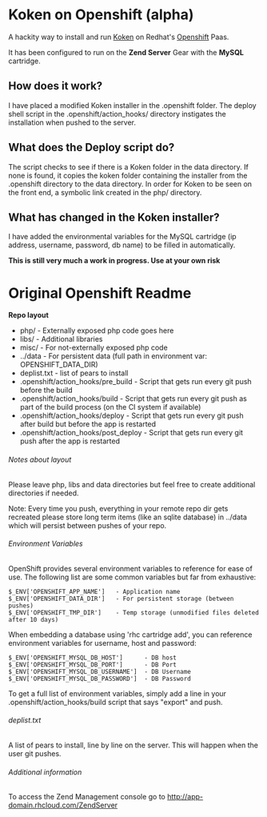 # Koken on Openshift (alpha)

A hackity way to install and run [Koken](http://koken.me/) on Redhat's [Openshift](https://www.openshift.com/) Paas.

It has been configured to run on the **Zend Server** Gear with the **MySQL** cartridge.

## How does it work?

I have placed a modified Koken installer in the .openshift folder.  The deploy shell script in the .openshift/action_hooks/ directory instigates the installation when pushed to the server.

## What does the Deploy script do?

The script checks to see if there is a Koken folder in the data directory.  If none is found, it copies the koken folder containing the installer from the .openshift directory to the data directory.
In order for Koken to be seen on the front end, a symbolic link created in the php/ directory.

## What has changed in the Koken installer?

I have added the environmental variables for the MySQL cartridge (ip address, username, password, db name) to be filled in automatically.

**This is still very much a work in progress.  Use at your own risk**




# Original Openshift Readme

**Repo layout**
- php/ - Externally exposed php code goes here
- libs/ - Additional libraries
- misc/ - For not-externally exposed php code
- ../data - For persistent data (full path in environment var: OPENSHIFT_DATA_DIR)
- deplist.txt - list of pears to install
- .openshift/action_hooks/pre_build - Script that gets run every git push before the build
- .openshift/action_hooks/build - Script that gets run every git push as part of the build process (on the CI system if available)
- .openshift/action_hooks/deploy - Script that gets run every git push after build but before the app is restarted
- .openshift/action_hooks/post_deploy - Script that gets run every git push after the app is restarted


###### Notes about layout
Please leave php, libs and data directories but feel free to create additional
directories if needed.

Note: Every time you push, everything in your remote repo dir gets recreated
please store long term items (like an sqlite database) in ../data which will
persist between pushes of your repo.


###### Environment Variables

OpenShift provides several environment variables to reference for ease
of use.  The following list are some common variables but far from exhaustive:

    $_ENV['OPENSHIFT_APP_NAME']   - Application name
    $_ENV['OPENSHIFT_DATA_DIR']   - For persistent storage (between pushes)
    $_ENV['OPENSHIFT_TMP_DIR']    - Temp storage (unmodified files deleted after 10 days)

When embedding a database using 'rhc cartridge add', you can reference environment
variables for username, host and password:

    $_ENV['OPENSHIFT_MYSQL_DB_HOST']      - DB host
    $_ENV['OPENSHIFT_MYSQL_DB_PORT']      - DB Port
    $_ENV['OPENSHIFT_MYSQL_DB_USERNAME']  - DB Username
    $_ENV['OPENSHIFT_MYSQL_DB_PASSWORD']  - DB Password

To get a full list of environment variables, simply add a line in your
.openshift/action_hooks/build script that says "export" and push.


###### deplist.txt
A list of pears to install, line by line on the server.  This will happen when
the user git pushes.


###### Additional information
To access the Zend Management console go to http://app-domain.rhcloud.com/ZendServer
